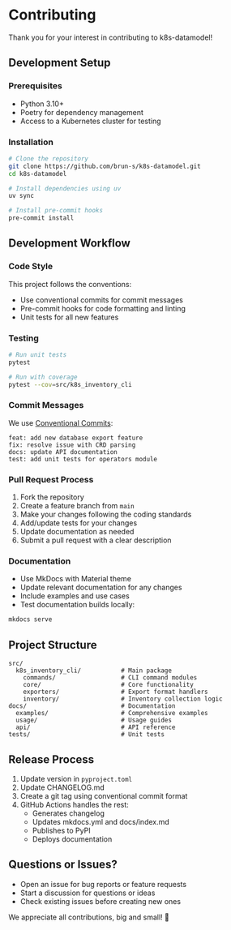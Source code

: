 # Contributing

Thank you for your interest in contributing to k8s-datamodel!

## Development Setup

### Prerequisites

- Python 3.10+
- Poetry for dependency management
- Access to a Kubernetes cluster for testing

### Installation

```bash
# Clone the repository
git clone https://github.com/brun-s/k8s-datamodel.git
cd k8s-datamodel

# Install dependencies using uv
uv sync

# Install pre-commit hooks
pre-commit install
```

## Development Workflow

### Code Style

This project follows the conventions:
- Use conventional commits for commit messages
- Pre-commit hooks for code formatting and linting
- Unit tests for all new features

### Testing

```bash
# Run unit tests
pytest

# Run with coverage
pytest --cov=src/k8s_inventory_cli
```

### Commit Messages

We use [Conventional Commits](https://www.conventionalcommits.org/):

```
feat: add new database export feature
fix: resolve issue with CRD parsing
docs: update API documentation
test: add unit tests for operators module
```

### Pull Request Process

1. Fork the repository
2. Create a feature branch from `main`
3. Make your changes following the coding standards
4. Add/update tests for your changes
5. Update documentation as needed
6. Submit a pull request with a clear description

### Documentation

- Use MkDocs with Material theme
- Update relevant documentation for any changes
- Include examples and use cases
- Test documentation builds locally:

```bash
mkdocs serve
```

## Project Structure

```
src/
  k8s_inventory_cli/           # Main package
    commands/                  # CLI command modules
    core/                      # Core functionality
    exporters/                 # Export format handlers
    inventory/                 # Inventory collection logic
docs/                          # Documentation
  examples/                    # Comprehensive examples
  usage/                       # Usage guides
  api/                         # API reference
tests/                         # Unit tests
```

## Release Process

1. Update version in `pyproject.toml`
2. Update CHANGELOG.md
3. Create a git tag using conventional commit format
4. GitHub Actions handles the rest:
   - Generates changelog
   - Updates mkdocs.yml and docs/index.md
   - Publishes to PyPI
   - Deploys documentation

## Questions or Issues?

- Open an issue for bug reports or feature requests
- Start a discussion for questions or ideas
- Check existing issues before creating new ones

We appreciate all contributions, big and small! 🎉
